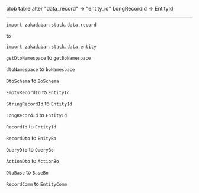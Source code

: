blob table alter "data_record" -> "entity_id"
LongRecordId -> EntityId

---

`import zakadabar.stack.data.record`

to

`import zakadabar.stack.data.entity`

`getDtoNamespace` to `getBoNamespace`

`dtoNamespace` to `boNamespace`

`DtoSchema` to `BoSchema`

`EmptyRecordId` to `EntityId`

`StringRecordId` to `EntityId`

`LongRecordId` to `EntityId`

`RecordId` to `EntityId`

`RecordDto` to `EnityBo`

`QueryDto` to `QueryBo`

`ActionDto` to `ActionBo`

`DtoBase` to `BaseBo`

`RecordComm` to `EntityComm`